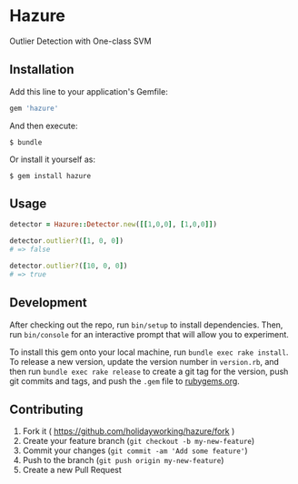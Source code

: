 # Hazure

Outlier Detection with One-class SVM

## Installation

Add this line to your application's Gemfile:

```ruby
gem 'hazure'
```

And then execute:

    $ bundle

Or install it yourself as:

    $ gem install hazure

## Usage

```ruby
detector = Hazure::Detector.new([[1,0,0], [1,0,0]])

detector.outlier?([1, 0, 0])
# => false

detector.outlier?([10, 0, 0])
# => true
```

## Development

After checking out the repo, run `bin/setup` to install dependencies. Then, run `bin/console` for an interactive prompt that will allow you to experiment.

To install this gem onto your local machine, run `bundle exec rake install`. To release a new version, update the version number in `version.rb`, and then run `bundle exec rake release` to create a git tag for the version, push git commits and tags, and push the `.gem` file to [rubygems.org](https://rubygems.org).

## Contributing

1. Fork it ( https://github.com/holidayworking/hazure/fork )
2. Create your feature branch (`git checkout -b my-new-feature`)
3. Commit your changes (`git commit -am 'Add some feature'`)
4. Push to the branch (`git push origin my-new-feature`)
5. Create a new Pull Request
